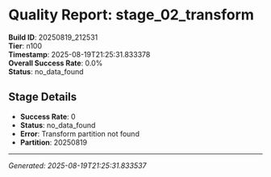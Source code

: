 # Quality Report: stage_02_transform

**Build ID**: 20250819_212531  
**Tier**: n100  
**Timestamp**: 2025-08-19T21:25:31.833378  
**Overall Success Rate**: 0.0%  
**Status**: no_data_found

## Stage Details

- **Success Rate**: 0
- **Status**: no_data_found
- **Error**: Transform partition not found
- **Partition**: 20250819

---
*Generated: 2025-08-19T21:25:31.833537*
